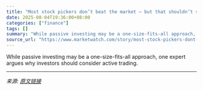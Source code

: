 ```yaml
---
title: "Most stock pickers don’t beat the market — but that shouldn’t scare you from active investing"
date: 2025-08-04T19:36:00+08:00
categories: ["finance"]
tags: []
summary: "While passive investing may be a one-size-fits-all approach, one expert argues why investors should consider active trading."
source_url: "https://www.marketwatch.com/story/most-stock-pickers-dont-beat-the-market-but-that-shouldnt-scare-you-from-active-investing-aefe0a12?mod=mw_rss_topstories"
---
```


While passive investing may be a one-size-fits-all approach, one expert argues why investors should consider active trading.

---

*来源: [原文链接](https://www.marketwatch.com/story/most-stock-pickers-dont-beat-the-market-but-that-shouldnt-scare-you-from-active-investing-aefe0a12?mod=mw_rss_topstories)*
